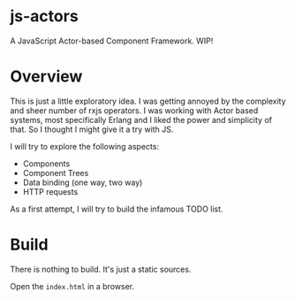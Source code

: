 # js-actors

A JavaScript Actor-based Component Framework. WIP!

# Overview

This is just a little exploratory idea. I was getting annoyed by the complexity and sheer number of rxjs operators. I was working with Actor based systems, most specifically Erlang and I liked the power and simplicity of that.
So I thought I might give it a try with JS.

I will try to explore the following aspects:
- Components
- Component Trees
- Data binding (one way, two way)
- HTTP requests

As a first attempt, I will try to build the infamous TODO list.

# Build

There is nothing to build. It's just a static sources.

Open the `index.html` in a browser.
